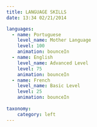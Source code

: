 ```yaml
---
title: LANGUAGE SKILLS
date: 13:34 02/21/2014

languages:
  - name: Portuguese
    level_name: Mother Language
    level: 100
    animation: bounceIn
  - name: English
    level_name: Advanced Level
    level: 75  
    animation: bounceIn
  - name: French
    level_name: Basic Level
    level: 25  
    animation: bounceIn
    
taxonomy:
    category: left
---
```

